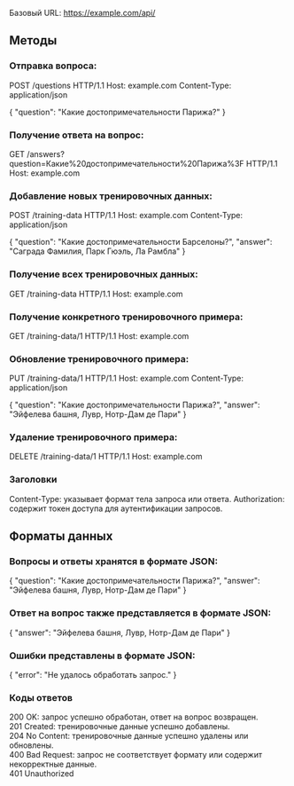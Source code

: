 Базовый URL: https://example.com/api/

<h2>Методы</h2>

<h3>Отправка вопроса:</h3>

POST /questions HTTP/1.1
Host: example.com
Content-Type: application/json

{
    "question": "Какие достопримечательности Парижа?"
}
<h3>Получение ответа на вопрос:</h3>

GET /answers?question=Какие%20достопримечательности%20Парижа%3F HTTP/1.1
Host: example.com

<h3>Добавление новых тренировочных данных:</h3>

POST /training-data HTTP/1.1
Host: example.com
Content-Type: application/json

{
    "question": "Какие достопримечательности Барселоны?",
    "answer": "Саграда Фамилия, Парк Гюэль, Ла Рамбла"
}

<h3>Получение всех тренировочных данных:</h3>

GET /training-data HTTP/1.1
Host: example.com

<h3>Получение конкретного тренировочного примера:</h3>

GET /training-data/1 HTTP/1.1
Host: example.com

<h3>Обновление тренировочного примера:</h3>

PUT /training-data/1 HTTP/1.1
Host: example.com
Content-Type: application/json

{
    "question": "Какие достопримечательности Парижа?",
    "answer": "Эйфелева башня, Лувр, Нотр-Дам де Пари"
}

<h3>Удаление тренировочного примера:</h3>

DELETE /training-data/1 HTTP/1.1
Host: example.com

<h3>Заголовки</h3>

Content-Type: указывает формат тела запроса или ответа.
Authorization: содержит токен доступа для аутентификации запросов.

<h2>Форматы данных</h2>
<h3>Вопросы и ответы хранятся в формате JSON:</h3>

{
    "question": "Какие достопримечательности Парижа?",
        "answer": "Эйфелева башня, Лувр, Нотр-Дам де Пари"
}

<h3>Ответ на вопрос также представляется в формате JSON:</h3>

{
    "answer": "Эйфелева башня, Лувр, Нотр-Дам де Пари"
}

<h3>Ошибки представлены в формате JSON:</h3>

{
    "error": "Не удалось обработать запрос."
}

<h3>Коды ответов</h3>

200 OK: запрос успешно обработан, ответ на вопрос возвращен.  
201 Created: тренировочные данные успешно добавлены.  
204 No Content: тренировочные данные успешно удалены или обновлены.  
400 Bad Request: запрос не соответствует формату или содержит некорректные данные.  
401 Unauthorized
